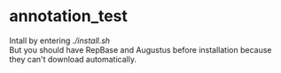 # annotation_test
Intall by entering <em>./install.sh</em> </br>
But you should have RepBase and Augustus before installation because they can't download automatically.
